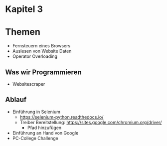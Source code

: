 # Kapitel 3

# Themen
* Fernsteuern eines Browsers
* Auslesen von Website Daten
* Operator Overloading

## Was wir Programmieren
* Websitescraper

## Ablauf
* Einführung in Selenium
  * https://selenium-python.readthedocs.io/
  * Treiber Bereitstellung: https://sites.google.com/chromium.org/driver/
    * Pfad hinzufügen
* Einführung an Hand von Google
* PC-College Challenge
